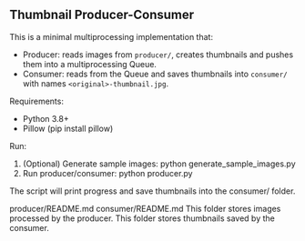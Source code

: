 Thumbnail Producer-Consumer
---------------------------
This is a minimal multiprocessing implementation that:
- Producer: reads images from `producer/`, creates thumbnails and pushes them into a multiprocessing Queue.
- Consumer: reads from the Queue and saves thumbnails into `consumer/` with names `<original>-thumbnail.jpg`.

Requirements:
- Python 3.8+
- Pillow (pip install pillow)

Run:
1. (Optional) Generate sample images:
   python generate_sample_images.py
2. Run producer/consumer:
   python producer.py

The script will print progress and save thumbnails into the consumer/ folder.

producer/README.md
consumer/README.md
This folder stores images processed by the producer.
This folder stores thumbnails saved by the consumer.
